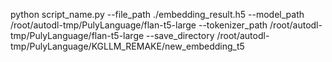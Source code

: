 python script_name.py --file_path ./embedding_result.h5 --model_path /root/autodl-tmp/PulyLanguage/flan-t5-large --tokenizer_path /root/autodl-tmp/PulyLanguage/flan-t5-large --save_directory /root/autodl-tmp/PulyLanguage/KGLLM_REMAKE/new_embedding_t5
